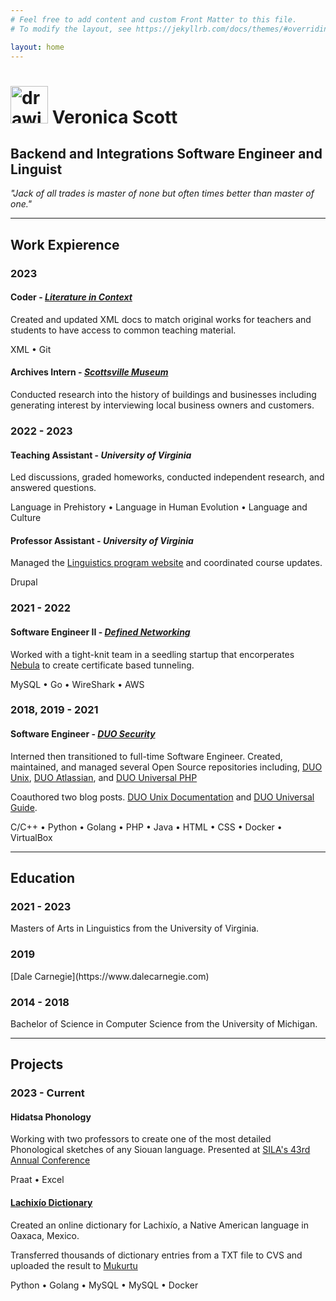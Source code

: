 ```yaml
---
# Feel free to add content and custom Front Matter to this file.
# To modify the layout, see https://jekyllrb.com/docs/themes/#overriding-theme-defaults

layout: home
---
```

# <img src="/assets/k.png" alt="drawing" width="60"/> **Veronica Scott**
## Backend and Integrations Software Engineer and Linguist

*"Jack of all trades is master of none but often times better than master of one."*

<div class="details">
<hr>
</div>

<div class="details">
<h2>Work Expierence</h2>
</div>

<div class="details">
<h3>2023</h3>
</div>

<div class="details">
<h4><b>Coder</b> - <em><a href="https://anthologydev.lib.virginia.edu">Literature in Context</a></em></h4>
<p>Created and updated XML docs to match original works for teachers and students to have access to common teaching material.</p>
<div class="skills">XML • Git</div>
</div>

<div class = "details"><h4><b>Archives Intern</b> - <em><a href="https://scottsvillemuseum.com">Scottsville Museum</a></em></h4>
<p>Conducted research into the history of buildings and businesses including generating interest by interviewing local business owners and customers.</p>
</div>

<div class="details">
<h3>2022 - 2023</h3>
</div>

<div class="details">
<h4><b>Teaching Assistant</b> - <em>University of Virginia</em></h4>
<p>Led discussions, graded homeworks, conducted independent research, and answered questions.</p>
<div class="skills">Language in Prehistory • Language in Human Evolution • Language and Culture</div></div>

<div class="details"><h4><b>Professor Assistant</b> - <em>University of Virginia</em></h4>
<p>Managed the <a href="https://linguistics.virginia.edu/">Linguistics program website</a> and coordinated course updates.</p>
<div class="skills">Drupal</div></div>

<div class="details">
<h3>2021 - 2022</h3>
</div>

<div class="details"><h4><b>Software Engineer II</b> - <em><a href="https://defined.net">Defined Networking</a></em></h4>
<p>Worked with a tight-knit team in a seedling startup that encorperates <a href="https://github.com/slackhq/nebula">Nebula</a> to create certificate based tunneling.</p>
<div class="skills">MySQL • Go • WireShark • AWS</div></div>

<div class="details">
<h3>2018, 2019 - 2021</h3>
</div>

<div class="details"><h4><b>Software Engineer</b> - <em><a href="https://duo.com">DUO Security</a></em></h4>
<p>Interned then transitioned to full-time Software Engineer. Created, maintained, and managed several Open Source repositories including, <a href="https://github.com/duosecurity/duo_unix">DUO Unix</a>, <a href="https://github.com/duosecurity/duo_universal_atlassian">DUO Atlassian</a>, and <a href="https://github.com/duosecurity/duo_universal_php">DUO Universal PHP</a></p>
<p>Coauthored two blog posts. <a href="https://duo.com/blog/what-duo-unix-administrators-need-to-know-about-pluggable-authentication-modules">DUO Unix Documentation</a> and <a href="https://duo.com/blog/adopting-oidc-standard-for-mfa">DUO Universal Guide</a>.</p>
<div class="skills">C/C++ • Python • Golang • PHP • Java • HTML • CSS • Docker • VirtualBox</div></div>

<div class="details">
<hr>
</div>

<div class="details">
<h2>Education</h2>
</div>

<div class="details">
<h3>2021 - 2023</h3>
</div>
<div class="details"><p>
Masters of Arts in Linguistics from the University of Virginia.
</p></div>

<div class="details">
<h3>2019</h3>
</div>
<div class="details"><p>
[Dale Carnegie](https://www.dalecarnegie.com)
</p></div>

<div class="details">
<h3>2014 - 2018</h3>
</div>
<div class="details"><p>
Bachelor of Science in Computer Science from the University of Michigan.
</p></div>

<div class="details"><hr></div>

<div class="details">
<h2>Projects</h2>
</div>

<div class="details">
<h3>2023 - Current</h3>
</div>

<div class="details">
<h4><b>Hidatsa Phonology</b></h4>
<p>Working with two professors to create one of the most detailed Phonological sketches of any Siouan language.
Presented at <a href="https://www.siouan.org/sclc42-43">SILA's 43rd Annual Conference</a></p>
<div class="skills">Praat • Excel</div></div>

<div class="details">
<h4><b><a href="http://colabling.org/mukurtu/">Lachixío Dictionary</a></b></h4>
<p>Created an online dictionary for Lachixío, a Native American language in Oaxaca, Mexico.</p>
<p>Transferred thousands of dictionary entries from a TXT file to CVS and uploaded the result to <a href="https://mukurtu.org/">Mukurtu</a></p>
<div class="skills">Python • Golang • MySQL • MySQL • Docker</div></div>

